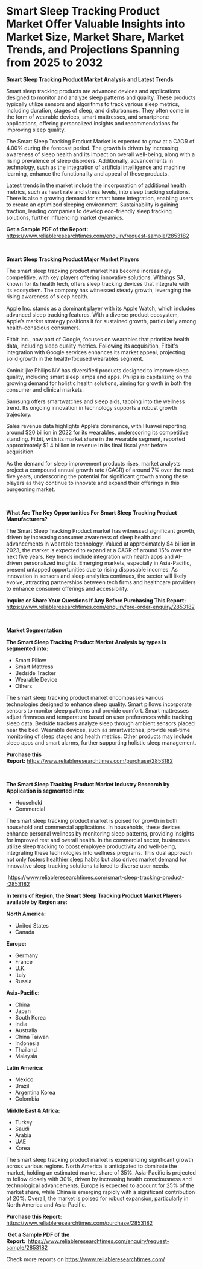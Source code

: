 <p><h1>Smart Sleep Tracking Product Market Offer Valuable Insights into Market Size, Market Share, Market Trends, and Projections Spanning from 2025 to 2032</h1></p><p><strong>Smart Sleep Tracking Product Market Analysis and Latest Trends</strong></p>
<p><p>Smart sleep tracking products are advanced devices and applications designed to monitor and analyze sleep patterns and quality. These products typically utilize sensors and algorithms to track various sleep metrics, including duration, stages of sleep, and disturbances. They often come in the form of wearable devices, smart mattresses, and smartphone applications, offering personalized insights and recommendations for improving sleep quality.</p><p>The Smart Sleep Tracking Product Market is expected to grow at a CAGR of 4.00% during the forecast period. The growth is driven by increasing awareness of sleep health and its impact on overall well-being, along with a rising prevalence of sleep disorders. Additionally, advancements in technology, such as the integration of artificial intelligence and machine learning, enhance the functionality and appeal of these products. </p><p>Latest trends in the market include the incorporation of additional health metrics, such as heart rate and stress levels, into sleep tracking solutions. There is also a growing demand for smart home integration, enabling users to create an optimized sleeping environment. Sustainability is gaining traction, leading companies to develop eco-friendly sleep tracking solutions, further influencing market dynamics.</p></p>
<p><strong>Get a Sample PDF of the Report:&nbsp;</strong> <a href="https://www.reliableresearchtimes.com/enquiry/request-sample/2853182?utm_campaign=1950&utm_medium=2&utm_source=Github&utm_content=ia&utm_term=11032025&utm_id=smart-sleep-tracking-product">https://www.reliableresearchtimes.com/enquiry/request-sample/2853182</a></p>
<p>&nbsp;</p>
<p><strong>Smart Sleep Tracking Product Major Market Players</strong></p>
<p><p>The smart sleep tracking product market has become increasingly competitive, with key players offering innovative solutions. Withings SA, known for its health tech, offers sleep tracking devices that integrate with its ecosystem. The company has witnessed steady growth, leveraging the rising awareness of sleep health.</p><p>Apple Inc. stands as a dominant player with its Apple Watch, which includes advanced sleep tracking features. With a diverse product ecosystem, Apple’s market strategy positions it for sustained growth, particularly among health-conscious consumers.</p><p>Fitbit Inc., now part of Google, focuses on wearables that prioritize health data, including sleep quality metrics. Following its acquisition, Fitbit's integration with Google services enhances its market appeal, projecting solid growth in the health-focused wearables segment.</p><p>Koninklijke Philips NV has diversified products designed to improve sleep quality, including smart sleep lamps and apps. Philips is capitalizing on the growing demand for holistic health solutions, aiming for growth in both the consumer and clinical markets.</p><p>Samsung offers smartwatches and sleep aids, tapping into the wellness trend. Its ongoing innovation in technology supports a robust growth trajectory.</p><p>Sales revenue data highlights Apple’s dominance, with Huawei reporting around $20 billion in 2022 for its wearables, underscoring its competitive standing. Fitbit, with its market share in the wearable segment, reported approximately $1.4 billion in revenue in its final fiscal year before acquisition.</p><p>As the demand for sleep improvement products rises, market analysts project a compound annual growth rate (CAGR) of around 7% over the next five years, underscoring the potential for significant growth among these players as they continue to innovate and expand their offerings in this burgeoning market.</p></p>
<p>&nbsp;</p>
<p><strong>What Are The Key Opportunities For Smart Sleep Tracking Product Manufacturers?</strong></p>
<p><p>The Smart Sleep Tracking Product market has witnessed significant growth, driven by increasing consumer awareness of sleep health and advancements in wearable technology. Valued at approximately $4 billion in 2023, the market is expected to expand at a CAGR of around 15% over the next five years. Key trends include integration with health apps and AI-driven personalized insights. Emerging markets, especially in Asia-Pacific, present untapped opportunities due to rising disposable incomes. As innovation in sensors and sleep analytics continues, the sector will likely evolve, attracting partnerships between tech firms and healthcare providers to enhance consumer offerings and accessibility.</p></p>
<p><strong>Inquire or Share Your Questions If Any Before Purchasing This Report:</strong> <a href="https://www.reliableresearchtimes.com/enquiry/pre-order-enquiry/2853182?utm_campaign=1950&utm_medium=2&utm_source=Github&utm_content=ia&utm_term=11032025&utm_id=smart-sleep-tracking-product">https://www.reliableresearchtimes.com/enquiry/pre-order-enquiry/2853182</a></p>
<p>&nbsp;</p>
<p><strong>Market Segmentation</strong></p>
<p><strong>The Smart Sleep Tracking Product Market Analysis by types is segmented into:</strong></p>
<p><ul><li>Smart Pillow</li><li>Smart Mattress</li><li>Bedside Tracker</li><li>Wearable Device</li><li>Others</li></ul></p>
<p><p>The smart sleep tracking product market encompasses various technologies designed to enhance sleep quality. Smart pillows incorporate sensors to monitor sleep patterns and provide comfort. Smart mattresses adjust firmness and temperature based on user preferences while tracking sleep data. Bedside trackers analyze sleep through ambient sensors placed near the bed. Wearable devices, such as smartwatches, provide real-time monitoring of sleep stages and health metrics. Other products may include sleep apps and smart alarms, further supporting holistic sleep management.</p></p>
<p><strong>Purchase this Report:&nbsp;</strong><a href="https://www.reliableresearchtimes.com/purchase/2853182?utm_campaign=1950&utm_medium=2&utm_source=Github&utm_content=ia&utm_term=11032025&utm_id=smart-sleep-tracking-product">https://www.reliableresearchtimes.com/purchase/2853182</a></p>
<p>&nbsp;</p>
<p><strong>The Smart Sleep Tracking Product Market Industry Research by Application is segmented into:</strong></p>
<p><ul><li>Household</li><li>Commercial</li></ul></p>
<p><p>The smart sleep tracking product market is poised for growth in both household and commercial applications. In households, these devices enhance personal wellness by monitoring sleep patterns, providing insights for improved rest and overall health. In the commercial sector, businesses utilize sleep tracking to boost employee productivity and well-being, integrating these technologies into wellness programs. This dual approach not only fosters healthier sleep habits but also drives market demand for innovative sleep tracking solutions tailored to diverse user needs.</p></p>
<p><a href="https://www.reliableresearchtimes.com/smart-sleep-tracking-product-r2853182?utm_campaign=1950&utm_medium=2&utm_source=Github&utm_content=ia&utm_term=11032025&utm_id=smart-sleep-tracking-product">&nbsp;https://www.reliableresearchtimes.com/smart-sleep-tracking-product-r2853182</a></p>
<p><strong>In terms of Region, the Smart Sleep Tracking Product Market Players available by Region are:</strong></p>
<p>
    <p> <strong> North America: </strong>
        <ul>
            <li>United States</li>
            <li>Canada</li>
        </ul>
        </p> 
    <p> <strong> Europe: </strong>
        <ul>
            <li>Germany</li>
            <li>France</li>
            <li>U.K.</li>
            <li>Italy</li>
            <li>Russia</li>
        </ul>
        </p> 
    <p> <strong> Asia-Pacific: </strong>
        <ul>
            <li>China</li>
            <li>Japan</li>
            <li>South Korea</li>
            <li>India</li>
            <li>Australia</li>
            <li>China Taiwan</li>
            <li>Indonesia</li>
            <li>Thailand</li>
            <li>Malaysia</li>
        </ul>
        </p> 
    <p> <strong> Latin America: </strong>
        <ul>
            <li>Mexico</li>
            <li>Brazil</li>
            <li>Argentina Korea</li>
            <li>Colombia</li>
        </ul>
        </p> 
    <p> <strong> Middle East & Africa: </strong>
        <ul>
            <li>Turkey</li>
            <li>Saudi</li>
            <li>Arabia</li>
            <li>UAE</li>
            <li>Korea</li>
        </ul>
    </p>
    </p>
<p><p>The smart sleep tracking product market is experiencing significant growth across various regions. North America is anticipated to dominate the market, holding an estimated market share of 35%. Asia-Pacific is projected to follow closely with 30%, driven by increasing health consciousness and technological advancements. Europe is expected to account for 25% of the market share, while China is emerging rapidly with a significant contribution of 20%. Overall, the market is poised for robust expansion, particularly in North America and Asia-Pacific.</p></p>
<p><strong>Purchase this Report: </strong><a href="https://www.reliableresearchtimes.com/purchase/2853182?utm_campaign=1950&utm_medium=2&utm_source=Github&utm_content=ia&utm_term=11032025&utm_id=smart-sleep-tracking-product">https://www.reliableresearchtimes.com/purchase/2853182</a></p>
<p>&nbsp;<strong>Get a Sample PDF of the Report:&nbsp;&nbsp;</strong><a href="https://www.reliableresearchtimes.com/enquiry/request-sample/2853182?utm_campaign=1950&utm_medium=2&utm_source=Github&utm_content=ia&utm_term=11032025&utm_id=smart-sleep-tracking-product">https://www.reliableresearchtimes.com/enquiry/request-sample/2853182</a></p>
<p><strong></strong></p>
<p>Check more reports on <a href="https://www.reliableresearchtimes.com/?utm_campaign=1950&utm_medium=2&utm_source=Github&utm_content=ia&utm_term=11032025&utm_id=smart-sleep-tracking-product">https://www.reliableresearchtimes.com/</a></p>